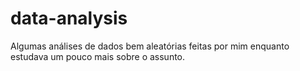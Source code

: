 # data-analysis

Algumas análises de dados bem aleatórias feitas por mim enquanto estudava um pouco mais sobre o assunto.
